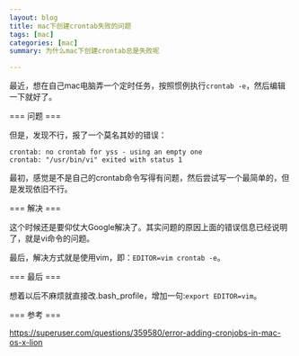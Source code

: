 ```yaml
---
layout: blog
title: mac下创建crontab失败的问题
tags: [mac]
categories: [mac]
summary: 为什么mac下创建crontab总是失败呢

---
```


最近，想在自己mac电脑弄一个定时任务，按照惯例执行`crontab -e`，然后编辑一下就好了。

=== 问题 ===

但是，发现不行，报了一个莫名其妙的错误：

```plain
crontab: no crontab for yss - using an empty one
crontab: "/usr/bin/vi" exited with status 1
```

最初，感觉是不是自己的crontab命令写得有问题，然后尝试写一个最简单的，但是发现依旧不行。

=== 解决 ===

这个时候还是要仰仗大Google解决了。其实问题的原因上面的错误信息已经说明了，就是vi命令的问题。

最后，解决方式就是使用vim，即：`EDITOR=vim crontab -e`。

=== 最后 ===

想着以后不麻烦就直接改.bash_profile，增加一句:`export EDITOR=vim`。

=== 参考 ===

<https://superuser.com/questions/359580/error-adding-cronjobs-in-mac-os-x-lion>